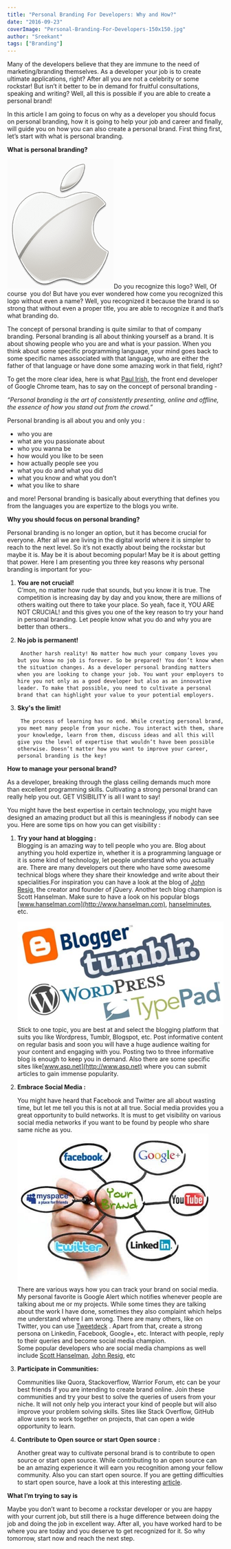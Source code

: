 ```yaml
---
title: "Personal Branding For Developers: Why and How?"
date: "2016-09-23"
coverImage: "Personal-Branding-For-Developers-150x150.jpg"
author: "Sreekant"
tags: ["Branding"]
---
```


Many of the developers believe that they are immune to the need of marketing/branding themselves. As a developer your job is to create ultimate applications, right? After all you are not a celebrity or some rockstar! But isn’t it better to be in demand for fruitful consultations, speaking and writing? Well, all this is possible if you are able to create a personal brand!

In this article I am going to focus on why as a developer you should focus on personal branding, how it is going to help your job and career and finally, will guide you on how you can also create a personal brand. First thing first, let’s start with what is personal branding.

**What is personal branding?**

![Apple Logo](Apple-logo-248x300.png)Do you recognize this logo? Well, Of course  you do! But have you ever wondered how come you recognized this logo without even a name? Well, you recognized it because the brand is so strong that without even a proper title, you are able to recognize it and that’s what branding do.

The concept of personal branding is quite similar to that of company branding. Personal branding is all about thinking yourself as a brand. It is about showing people who you are and what is your passion. When you think about some specific programming language, your mind goes back to some specific names associated with that language, who are either the father of that language or have done some amazing work in that field, right?

To get the more clear idea, here is what [Paul Irish](http://www.paulirish.com/), the front end developer of Google Chrome team, has to say on the concept of personal branding - 
  
_“Personal branding is the art of consistently presenting, online and offline, the essence of how you stand out from the crowd.”_

Personal branding is all about you and only you :  

- who you are
- what are you passionate about
- who you wanna be
- how would you like to be seen
- how actually people see you
- what you do and what you did
- what you know and what you don’t
- what you like to share

and more! Personal branding is basically about everything that defines you from the languages you are expertize to the blogs you write.

**Why you should focus on personal branding?**

Personal branding is no longer an option, but it has become crucial for everyone. After all we are living in the digital world where it is simpler to reach to the next level. So it’s not exactly about being the rockstar but maybe it is. May be it is about becoming popular! May be it is about getting that power. Here I am presenting you three key reasons why personal branding is important for you-

1. **You are not crucial!**  
        C’mon, no matter how rude that sounds, but you know it is true. The competition is increasing day by day and you know, there are millions of others waiting out there to take your place. So yeah, face it, YOU ARE NOT CRUCIAL! and this gives you one of the key reason to try your hand in personal branding. Let people know what you do and why you are better than others..
2. **No job is permanent!**  
          
        Another harsh reality! No matter how much your company loves you but you know no job is forever. So be prepared! You don’t know when the situation changes. As a developer personal branding matters when you are looking to change your job. You want your employers to hire you not only as a good developer but also as an innovative leader. To make that possible, you need to cultivate a personal brand that can highlight your value to your potential employers.
3. **Sky's the limit!**  
          
        The process of learning has no end. While creating personal brand, you meet many people from your niche. You interact with them, share your knowledge, learn from them, discuss ideas and all this will give you the level of expertise that wouldn’t have been possible otherwise. Doesn’t matter how you want to improve your career, personal branding is the key!

**How to manage your personal brand?**

As a developer, breaking through the glass ceiling demands much more than excellent programming skills. Cultivating a strong personal brand can really help you out. GET VISIBILITY is all I want to say!

You might have the best expertise in certain technology, you might have designed an amazing product but all this is meaningless if nobody can see you. Here are some tips on how you can get visibility :

1. **Try your hand at blogging :**  
    Blogging is an amazing way to tell people who you are. Blog about anything you hold expertize in, whether it is a programming language or it is some kind of technology, let people understand who you actually are. There are many developers out there who have some awesome technical blogs where they share their knowledge and write about their specialities.For inspiration you can have a look at the blog of [John Resig](http://ejohn.org/), the creator and founder of jQuery. Another tech blog champion is Scott Hanselman. Make sure to have a look on his popular blogs [www.hanselman.com](http://www.hanselman.com), [hanselminutes](http://hanselminutes.com/), etc.  
      
    ![blogging for personal branding](blogging-for-personal-branding.jpg)Stick to one topic, you are best at and select the blogging platform that suits you like Wordpress, Tumblr, Blogspot, etc. Post informative content on regular basis and soon you will have a huge audience waiting for your content and engaging with you. Posting two to three informative blog is enough to keep you in demand. Also there are some specific sites like[www.asp.net](http://www.asp.net) where you can submit articles to gain immense popularity.
2. **Embrace Social Media :**  
      
    You might have heard that Facebook and Twitter are all about wasting time, but let me tell you this is not at all true. Social media provides you a great opportunity to build networks. It is must to get visibility on various social media networks if you want to be found by people who share same niche as you.  
    ![social media for personal branding](Social-media-for-personal-branding.jpg)  
    There are various ways how you can track your brand on social media. My personal favorite is Google Alert which notifies whenever people are talking about me or my projects. While some times they are talking about the work I have done, sometimes they also complaint which helps me understand where I am wrong. There are many others, like on Twitter, you can use [Tweetdeck](https://tweetdeck.twitter.com/) . Apart from that, create a strong persona on Linkedin, Facebook, Google+, etc. Interact with people, reply to their queries and become social media champion.  
    Some popular developers who are social media champions as well include [Scott Hanselman](https://twitter.com/shanselman), [John Resig](https://www.linkedin.com/in/jeresig), etc  
    
3. **Participate in Communities:**  
      
    Communities like Quora, Stackoverflow, Warrior Forum, etc can be your best friends if you are intending to create brand online. Join these communities and try your best to solve the queries of users from your niche. It will not only help you interact your kind of people but will also improve your problem solving skills. Sites like Stack Overflow, GitHub allow users to work together on projects, that can open a wide opportunity to learn.  
    
4. **Contribute to Open source or start Open source :**  
      
    Another great way to cultivate personal brand is to contribute to open source or start open source. While contributing to an open source can be an amazing experience it will earn you recognition among your fellow community. Also you can start open source. If you are getting difficulties to start open source, have a look at this interesting [article](https://opensource.guide/how-to-contribute/).

**What I’m trying to say is**

Maybe you don’t want to become a rockstar developer or you are happy with your current job, but still there is a huge difference between doing the job and doing the job in excellent way. After all, you have worked hard to be where you are today and you deserve to get recognized for it. So why tomorrow, start now and reach the next step.
